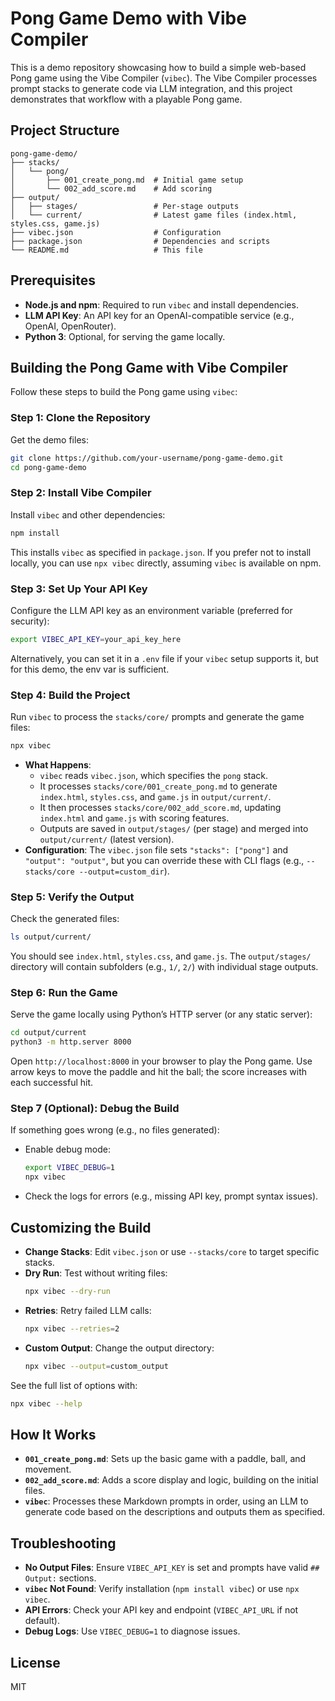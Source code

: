# Pong Game Demo with Vibe Compiler

This is a demo repository showcasing how to build a simple web-based Pong game using the Vibe Compiler (`vibec`). The Vibe Compiler processes prompt stacks to generate code via LLM integration, and this project demonstrates that workflow with a playable Pong game.

## Project Structure
```
pong-game-demo/
├── stacks/
│   └── pong/
│       ├── 001_create_pong.md  # Initial game setup
│       └── 002_add_score.md    # Add scoring
├── output/
│   ├── stages/                 # Per-stage outputs
│   └── current/                # Latest game files (index.html, styles.css, game.js)
├── vibec.json                  # Configuration
├── package.json                # Dependencies and scripts
└── README.md                   # This file
```

## Prerequisites
- **Node.js and npm**: Required to run `vibec` and install dependencies.
- **LLM API Key**: An API key for an OpenAI-compatible service (e.g., OpenAI, OpenRouter).
- **Python 3**: Optional, for serving the game locally.

## Building the Pong Game with Vibe Compiler

Follow these steps to build the Pong game using `vibec`:

### Step 1: Clone the Repository
Get the demo files:
```bash
git clone https://github.com/your-username/pong-game-demo.git
cd pong-game-demo
```

### Step 2: Install Vibe Compiler
Install `vibec` and other dependencies:
```bash
npm install
```
This installs `vibec` as specified in `package.json`. If you prefer not to install locally, you can use `npx vibec` directly, assuming `vibec` is available on npm.

### Step 3: Set Up Your API Key
Configure the LLM API key as an environment variable (preferred for security):
```bash
export VIBEC_API_KEY=your_api_key_here
```
Alternatively, you can set it in a `.env` file if your `vibec` setup supports it, but for this demo, the env var is sufficient.

### Step 4: Build the Project
Run `vibec` to process the `stacks/core/` prompts and generate the game files:
```bash
npx vibec
```
- **What Happens**: 
  - `vibec` reads `vibec.json`, which specifies the `pong` stack.
  - It processes `stacks/core/001_create_pong.md` to generate `index.html`, `styles.css`, and `game.js` in `output/current/`.
  - It then processes `stacks/core/002_add_score.md`, updating `index.html` and `game.js` with scoring features.
  - Outputs are saved in `output/stages/` (per stage) and merged into `output/current/` (latest version).
- **Configuration**: The `vibec.json` file sets `"stacks": ["pong"]` and `"output": "output"`, but you can override these with CLI flags (e.g., `--stacks/core --output=custom_dir`).

### Step 5: Verify the Output
Check the generated files:
```bash
ls output/current/
```
You should see `index.html`, `styles.css`, and `game.js`. The `output/stages/` directory will contain subfolders (e.g., `1/`, `2/`) with individual stage outputs.

### Step 6: Run the Game
Serve the game locally using Python’s HTTP server (or any static server):
```bash
cd output/current
python3 -m http.server 8000
```
Open `http://localhost:8000` in your browser to play the Pong game. Use arrow keys to move the paddle and hit the ball; the score increases with each successful hit.

### Step 7 (Optional): Debug the Build
If something goes wrong (e.g., no files generated):
- Enable debug mode:
  ```bash
  export VIBEC_DEBUG=1
  npx vibec
  ```
- Check the logs for errors (e.g., missing API key, prompt syntax issues).

## Customizing the Build
- **Change Stacks**: Edit `vibec.json` or use `--stacks/core` to target specific stacks.
- **Dry Run**: Test without writing files:
  ```bash
  npx vibec --dry-run
  ```
- **Retries**: Retry failed LLM calls:
  ```bash
  npx vibec --retries=2
  ```
- **Custom Output**: Change the output directory:
  ```bash
  npx vibec --output=custom_output
  ```
See the full list of options with:
```bash
npx vibec --help
```

## How It Works
- **`001_create_pong.md`**: Sets up the basic game with a paddle, ball, and movement.
- **`002_add_score.md`**: Adds a score display and logic, building on the initial files.
- **`vibec`**: Processes these Markdown prompts in order, using an LLM to generate code based on the descriptions and outputs them as specified.

## Troubleshooting
- **No Output Files**: Ensure `VIBEC_API_KEY` is set and prompts have valid `## Output:` sections.
- **`vibec` Not Found**: Verify installation (`npm install vibec`) or use `npx vibec`.
- **API Errors**: Check your API key and endpoint (`VIBEC_API_URL` if not default).
- **Debug Logs**: Use `VIBEC_DEBUG=1` to diagnose issues.

## License
MIT

